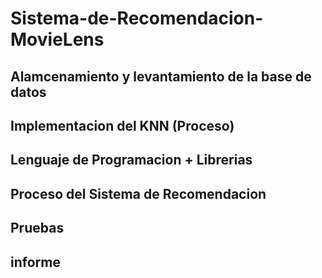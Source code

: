 # Sistema-de-Recomendacion-MovieLens
## Alamcenamiento y levantamiento de la base de datos

## Implementacion del KNN (Proceso)
## Lenguaje de Programacion + Librerias
## Proceso del Sistema de Recomendacion
## Pruebas
## informe

